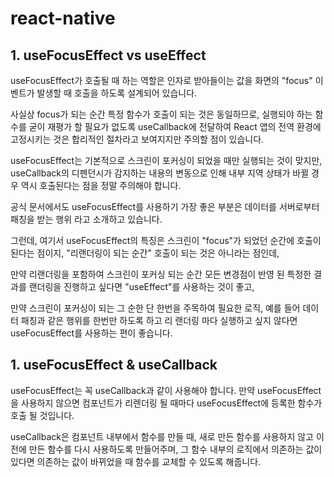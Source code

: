 # react-native

## 1. useFocusEffect vs useEffect
useFocusEffect가 호출될 때 하는 역할은 인자로 받아들이는 값을 화면의 "focus" 이벤트가 발생할 때 호출을 하도록 설계되어 있습니다.

사실상 focus가 되는 순간 특정 함수가 호출이 되는 것은 동일하므로, 실행되야 하는 함수를 굳이 재평가 할 필요가 없도록 useCallback에 전달하여 React 앱의 전역 환경에 고정시키는 것은 합리적인 절차라고 보여지지만 주의할 점이 있습니다.

useFocusEffect는 기본적으로 스크린이 포커싱이 되었을 때만 실행되는 것이 맞지만, useCallback의 디펜던시가 감지하는 내용의 변동으로 인해 내부 지역 상태가 바뀔 경우 역시 호출된다는 점을 정말 주의해야 합니다.

공식 문서에서도 useFocusEffect를 사용하기 가장 좋은 부분은 데이터를 서버로부터 패칭을 받는 행위 라고 소개하고 있습니다.

그런데, 여기서 useFocusEffect의 특징은 스크린이 "focus"가 되었던 순간에 호출이 된다는 점이지, "리랜더링이 되는 순간" 호출이 되는 것은 아니라는 점인데,

만약 리랜더링을 포함하여 스크린이 포커싱 되는 순간 모든 변경점이 반영 된 특정한 결과를 랜더링을 진행하고 싶다면 "useEffect"를 사용하는 것이 좋고,

만약 스크린이 포커싱이 되는 그 순한 단 한번을 주목하여 필요한 로직, 예를 들어 데이터 패칭과 같은 행위를 한번만 하도록 하고 리 랜더링 마다 실행하고 싶지 않다면 useFocusEffect를 사용하는 편이 좋습니다.

## 1. useFocusEffect & useCallback
useFocusEffect는 꼭 useCallback과 같이 사용해야 합니다. 만약 useFocusEffect을 사용하지 않으면 컴포넌트가 리렌더링 될 때마다 useFocusEffect에 등록한 함수가 호출 될 것입니다.

useCallback은 컴포넌트 내부에서 함수를 만들 때, 새로 만든 함수를 사용하지 않고 이전에 만든 함수를 다시 사용하도록 만들어주며, 그 함수 내부의 로직에서 의존하는 값이 있다면 의존하는 값이 바뀌었을 때 함수를 교체할 수 있도록 해줍니다.